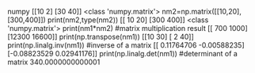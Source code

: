 numpy
[[10  2]
 [30 40]] <class 'numpy.matrix'>
nm2=np.matrix([[10,20],[300,400]])
print(nm2,type(nm2))
[[ 10  20]
 [300 400]] <class 'numpy.matrix'>
print(nm1*nm2) #matrix multiplication result
[[  700  1000]
 [12300 16600]]
print(np.transpose(nm1))
[[10 30]
 [ 2 40]]
print(np.linalg.inv(nm1)) #inverse of a matrix
[[ 0.11764706 -0.00588235]
 [-0.08823529  0.02941176]]
print(np.linalg.det(nm1)) #determinant of a matrix
340.0000000000001
